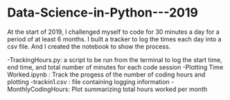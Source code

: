 # Data-Science-in-Python---2019
At the start of 2019, I challenged myself to code for 30 minutes a day for a period of at least 6 months.
I built a tracker to log the times each day into a csv file. And I created the notebook to show the process.

-TrackingHours.py: a script to be run from the terminal to log the start time, end time, and total number of minutes for each code session
-Plotting Time Worked.ipynb : Track the progess of the number of coding hours and plotting
-trackin1.csv : file containing logging information
-MonthlyCodingHours: Plot summarizing total hours worked per month
